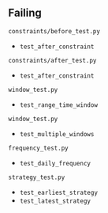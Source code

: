 ## Failing

`constraints/before_test.py`

- `test_after_constraint`

`constraints/after_test.py`

- `test_after_constraint`

`window_test.py`

- `test_range_time_window`

`window_test.py`

- `test_multiple_windows`

`frequency_test.py`

- `test_daily_frequency`

`strategy_test.py`

- `test_earliest_strategy`
- `test_latest_strategy`

